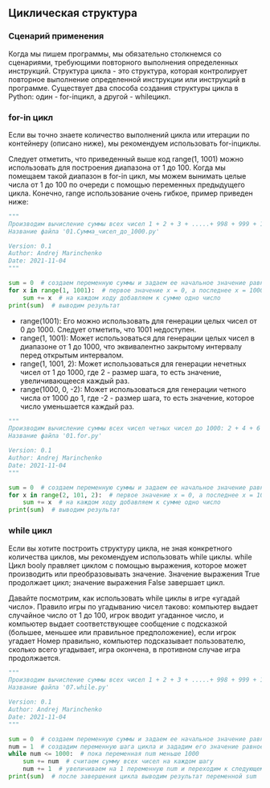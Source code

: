 ## Циклическая структура

### Сценарий применения

Когда мы пишем программы, мы обязательно столкнемся со сценариями, требующими повторного выполнения определенных 
инструкций. 
Структура цикла - это структура, которая контролирует повторное выполнение определенной инструкции или инструкций в 
программе. Существует два способа создания структуры цикла в Python: один - for-inцикл, а другой - whileцикл.

### for-in цикл

Если вы точно знаете количество выполнений цикла или итерации по контейнеру (описано ниже), мы рекомендуем 
использовать for-inциклы. 


Следует отметить, что приведенный выше код range(1, 1001) можно использовать для построения диапазона от 1 до 100. 
Когда мы помещаем такой диапазон в for-in цикл, мы можем вынимать целые числа от 1 до 100 по очереди с помощью 
переменных предыдущего цикла. Конечно, range использование очень гибкое, пример приведен ниже:
```Python
"""
Производим вычисление суммы всех чисел 1 + 2 + 3 + .....+ 998 + 999 + 1000
Название файла '01.Сумма_чисел_до_1000.py'

Version: 0.1
Author: Andrej Marinchenko
Date: 2021-11-04
"""

sum = 0  # создаем переменную суммы и задаем ее начальное значение равное нулю
for x in range(1, 1001):  # первое значение х = 0, а последнее х = 1000 (Это очень важно, помните это!!!)
    sum += x  # на каждом ходу добавляем к сумме одно число
print(sum)  # выводим результат
```
- range(1001): Его можно использовать для генерации целых чисел от 0 до 1000. Следует отметить, что 1001 недоступен.
- range(1, 1001): Может использоваться для генерации целых чисел в диапазоне от 1 до 1000, что эквивалентно закрытому 
  интервалу перед открытым интервалом.
- range(1, 1001, 2): Может использоваться для генерации нечетных чисел от 1 до 1000, где 2 - размер шага, то есть 
  значение, увеличивающееся каждый раз.
- range(1000, 0, -2): Может использоваться для генерации четного числа от 1000 до 1, где -2 - размер шага, то есть 
  значение, которое число уменьшается каждый раз.

```Python
"""
Производим вычисление суммы всех чисел четных чисел до 1000: 2 + 4 + 6 + .....+ 996 + 998 + 1000
Название файла '01.for.py'

Version: 0.1
Author: Andrej Marinchenko
Date: 2021-11-04
"""

sum = 0  # создаем переменную суммы и задаем ее начальное значение равное нулю
for x in range(2, 101, 2):  # первое значение х = 0, а последнее х = 1000, движение с шагом - 2
    sum += x  # на каждом ходу добавляем к сумме одно число
print(sum)  # выводим результат
```


### while цикл

Если вы хотите построить структуру цикла, не зная конкретного количества циклов, мы рекомендуем использовать 
while циклы. while Цикл boolу правляет циклом с помощью выражения, которое может производить или преобразовывать 
значение. Значение выражения True продолжает цикл; значение выражения False завершает цикл.

Давайте посмотрим, как использовать while циклы в игре «угадай число». Правило игры по угадыванию чисел таково: 
компьютер выдает случайное число от 1 до 100, игрок вводит угаданное число, и компьютер выдает соответствующее 
сообщение с подсказкой (большее, меньшее или правильное предположение), если игрок угадает Номер правильно, 
компьютер подсказывает пользователю, сколько всего угадывает, игра окончена, в противном случае игра продолжается.

```Python
"""
Производим вычисление суммы всех чисел 1 + 2 + 3 + .....+ 998 + 999 + 1000
Название файла '07.while.py'

Version: 0.1
Author: Andrej Marinchenko
Date: 2021-11-04
"""

sum = 0  # создаем переменную суммы и задаем ее начальное значение равное нулю
num = 1  # создадим переменную шага цикла и зададим его значение равное 1
while num <= 1000:  # пока переменная num меньше 1000
    sum += num  # считаем сумму всех чисел на каждом шагу
    num += 1  # увеличиваем на 1 переменную num и переходим к следующему шагу
print(sum)  # после завершения цикла выводим результат переменной sum
```


